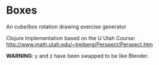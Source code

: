 # Boxes

An cube/box rotation drawing exercise generator

Clojure Implementation based on the U Utah Course:
http://www.math.utah.edu/~treiberg/Perspect/Perspect.htm

**WARNING**: y and z have been swapped to be like Blender.

